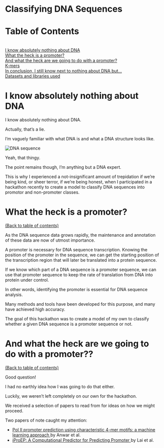 # Classifying DNA Sequences

# Table of Contents
<a id='table_of_contents'></a><br>
[I know absolutely nothing about DNA](#section_1)<br>
[What the heck is a promoter?](#section_2)<br>
[And what the heck are we going to do with a promoter?](#section_3)<br>
[K-mers](#section_4)<br>
[In conclusion, I still know next to nothing about DNA but...](#section_5)<br>
[Datasets and libraries used](#section_6)<br>

<a id='section_1'></a>
# I know absolutely nothing about DNA

I know absolutely nothing about DNA.

Actually, that’s a lie.

I’m vaguely familiar with what DNA is and what a DNA structure looks like.

![DNA sequence](https://imgur.com/oJR9Vxx.jpg)

Yeah, that thingy. 

The point remains though, I’m anything but a DNA expert.

This is why I experienced a not-insignificant amount of trepidation if we’re being kind, or sheer terror, if we’re being honest, when I participated in a hackathon recently to create a model to classify DNA sequences into promotor and non-promoter classes.

<a id='section_2'></a>
# What the heck is a promoter?
[(Back to table of contents)](#table_of_contents)<br>

As the DNA sequence data grows rapidly, the maintenance and annotation of these data are now of utmost importance. 

A promoter is necessary for DNA sequence transcription. Knowing the position of the promoter in the sequence, we can get the starting position of the transcription region that will later be translated into a protein sequence.

If we know which part of a DNA sequence is a promoter sequence, we can use that promoter sequence to keep the rate of translation from DNA into protein under control.

In other words, identifying the promoter is essential for DNA sequence analysis. 

Many methods and tools have been developed for this purpose, and many have achieved high accuracy. 

The goal of this hackathon was to create a model of my own to classify whether a given DNA sequence is a promoter sequence or not.

<a id='section_3'></a>
# And what the heck are we going to do with a promoter??
[(Back to table of contents)](#table_of_contents)<br>

Good question!

I had no earthly idea how I was going to do that either. 

Luckily, we weren’t left completely on our own for the hackathon. 

We received a selection of papers to read from for ideas on how we might proceed. 

Two papers of note caught my attention:
- <a href="https://bmcbioinformatics.biomedcentral.com/articles/10.1186/1471-2105-9-414#citeas">Pol II promoter prediction using characteristic 4-mer motifs: a machine learning approach </a>by Anwar et al.
- <a href="https://www.cell.com/molecular-therapy-family/nucleic-acids/fulltext/S2162-2531(19)30161-1?_returnURL=https%3A%2F%2Flinkinghub.elsevier.com%2Fretrieve%2Fpii%2FS2162253119301611%3Fshowall%3Dtrue">iProEP: A Computational Predictor for Predicting Promoter </a>by Lai et al.

